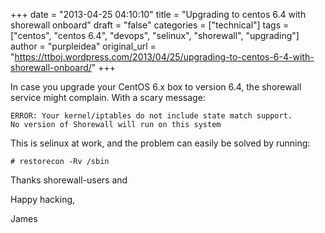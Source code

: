 +++
date = "2013-04-25 04:10:10"
title = "Upgrading to centos 6.4 with shorewall onboard"
draft = "false"
categories = ["technical"]
tags = ["centos", "centos 6.4", "devops", "selinux", "shorewall", "upgrading"]
author = "purpleidea"
original_url = "https://ttboj.wordpress.com/2013/04/25/upgrading-to-centos-6-4-with-shorewall-onboard/"
+++

In case you upgrade your CentOS 6.x box to version 6.4, the shorewall service might complain. With a scary message:
```
ERROR: Your kernel/iptables do not include state match support.
No version of Shorewall will run on this system
```
This is selinux at work, and the problem can easily be solved by running:
```
# restorecon -Rv /sbin
```
Thanks shorewall-users and

Happy hacking,

James

